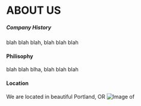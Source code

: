 # ABOUT US

##### Company History 
blah blah blah, blah blah blah 

#### Philisophy
blah blah blha, blah blah blah

#### Location

We are located in beautiful Portland, OR
![Image of](http://www.world-guides.com/images/portland/map1_portland.jpg)



